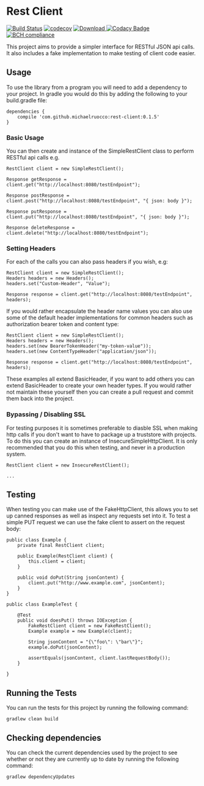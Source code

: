 # Rest Client

[![Build Status](https://travis-ci.org/michaelruocco/rest-client.svg?branch=master)](https://travis-ci.org/michaelruocco/rest-client)
[![codecov](https://codecov.io/gh/michaelruocco/rest-client/branch/master/graph/badge.svg)](https://codecov.io/gh/michaelruocco/rest-client)
[![Download](https://api.bintray.com/packages/michaelruocco/maven/rest-client/images/download.svg) ](https://bintray.com/michaelruocco/maven/rest-client/_latestVersion)
[![Codacy Badge](https://api.codacy.com/project/badge/Grade/19885f1d067548568ab49d06ec5a3f4e)](https://www.codacy.com/manual/michaelruocco/rest-client?utm_source=github.com&amp;utm_medium=referral&amp;utm_content=michaelruocco/rest-client&amp;utm_campaign=Badge_Grade)
[![BCH compliance](https://bettercodehub.com/edge/badge/michaelruocco/rest-client?branch=master)](https://bettercodehub.com/)

This project aims to provide a simpler interface for RESTful JSON api calls.
It also includes a fake implementation to make testing of client code easier.

## Usage

To use the library from a program you will need to add a dependency to your project. In
gradle you would do this by adding the following to your build.gradle file:

```
dependencies {
    compile 'com.github.michaelruocco:rest-client:0.1.5'
}
```

### Basic Usage

You can then create and instance of the SimpleRestClient class to perform
RESTful api calls e.g.

```
RestClient client = new SimpleRestClient();

Response getResponse = client.get("http://localhost:8080/testEndpoint");

Response postResponse = client.post("http://localhost:8080/testEndpoint", "{ json: body }");

Response putResponse = client.put("http://localhost:8080/testEndpoint", "{ json: body }");

Response deleteResponse = client.delete("http://localhost:8080/testEndpoint");
```

### Setting Headers

For each of the calls you can also pass headers if you wish, e.g:

```
RestClient client = new SimpleRestClient();
Headers headers = new Headers();
headers.set("Custom-Header", "Value");

Response response = client.get("http://localhost:8080/testEndpoint", headers);
```

If you would rather encapsulate the header name values you can also use some of the
default header implementations for common headers such as authorization bearer token
and content type:

```
RestClient client = new SimpleRestClient();
Headers headers = new Headers();
headers.set(new BearerTokenHeader("my-token-value"));
headers.set(new ContentTypeHeader("application/json"));

Response response = client.get("http://localhost:8080/testEndpoint", headers);
```

These examples all extend BasicHeader, if you want to add others you can extend
BasicHeader to create your own header types. If you would rather not maintain these
yourself then you can create a pull request and commit them back into the project.

### Bypassing / Disabling SSL

For testing purposes it is sometimes preferable to diasble SSL when making http calls
if you don't want to have to package up a truststore with projects. To do this you
can create an instance of InsecureSimpleHttpClient. It is only recommended that you do
this when testing, and never in a production system.

```
RestClient client = new InsecureRestClient();

...
```

## Testing

When testing you can make use of the FakeHttpClient, this allows you to set
up canned responses as well as inspect any requests set into it. To test a
simple PUT request we can use the fake client to assert on the request body:

```
public class Example {
    private final RestClient client;

    public Example(RestClient client) {
        this.client = client;
    }

    public void doPut(String jsonContent) {
        client.put("http://www.example.com", jsonContent);
    }
}

public class ExampleTest {

    @Test
    public void doesPut() throws IOException {
        FakeRestClient client = new FakeRestClient();
        Example example = new Example(client);

        String jsonContent = "{\"foo\": \"bar\"}";
        example.doPut(jsonContent);

        assertEquals(jsonContent, client.lastRequestBody());
    }
    
}
```

## Running the Tests

You can run the tests for this project by running the following command:

```
gradlew clean build
```

## Checking dependencies

You can check the current dependencies used by the project to see whether
or not they are currently up to date by running the following command:

```
gradlew dependencyUpdates
```